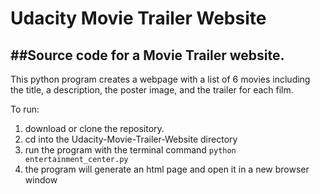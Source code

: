 # Udacity Movie Trailer Website  

##Source code for a Movie Trailer website.  
----

This python program creates a webpage with a list of 6 movies including the title, a description, the poster image, and the trailer for each film.  

To run:
1. download or clone the repository.
2. cd into the Udacity-Movie-Trailer-Website directory
3. run the program with the terminal command `python entertainment_center.py`
4. the program will generate an html page and open it in a new browser window
